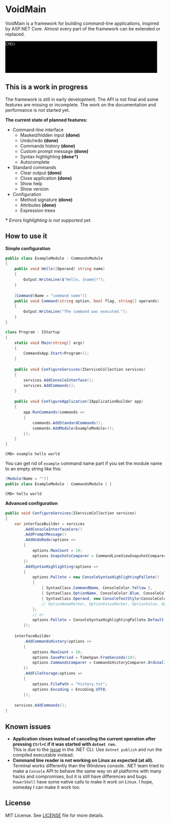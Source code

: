 # VoidMain
VoidMain is a framework for building command-line applications, inspired by ASP.NET Core.
Almost every part of the framework can be extended or replaced.

![demo](demo.gif)

## This is a work in progress

The framework is still in early development. The API is not final and some features are missing or incomplete. The work on the documentation and performance is not started yet.

**The current state of planned features:**
- Command-line interface
  - Masked/hidden input **(done)**
  - Undo/redo **(done)**
  - Commands history **(done)**
  - Custom prompt message **(done)**
  - Syntax highlighting **(done\*)**
  - Autocomplete
- Standard commands
  - Clear output **(done)**
  - Close application **(done)**
  - Show help
  - Show version
- Configuration
  - Method signature **(done)**
  - Attributes **(done)**
  - Expression trees

**\*** *Errors highlighting is not supported yet.*

## How to use it 

**Simple configuration**

```csharp
public class ExampleModule : CommandsModule
{
    public void Hello([Operand] string name)
    {
        Output.WriteLine($"Hello, {name}!");
    }

    [Command(Name = "command name")]
    public void Command(string option, bool flag, string[] operands)
    {
        Output.WriteLine("The command was executed.");
    }
}
```

```csharp
class Program : IStartup
{
    static void Main(string[] args)
    {
        CommandsApp.Start<Program>();
    }

    public void ConfigureServices(IServiceCollection services)
    {
        services.AddConsoleInterface();
        services.AddCommands();
    }

    public void ConfigureApplication(IApplicationBuilder app)
    {
        app.RunCommands(commands =>
        {
            commands.AddStandardCommands();
            commands.AddModule<ExampleModule>();
        });
    }
}
```

```
CMD> example hello world
```

You can get rid of `example` command name part if you set the module name to an empty string like this:
```csharp
[Module(Name = "")]
public class ExampleModule : CommandsModule { }
```
```
CMD> hello world
```

**Advanced configuration**
```csharp
public void ConfigureServices(IServiceCollection services)
{
    var interfaceBuilder = services
        .AddConsoleInterfaceCore()
        .AddPromptMessage()
        .AddUndoRedo(options =>
        {
            options.MaxCount = 10;
            options.SnapshotsComparer = CommandLineViewSnapshotComparer.IgnoreCursor;
        })
        .AddSyntaxHighlighting(options =>
        {
            options.Pallete = new ConsoleSyntaxHighlightingPallete()
            {
                { SyntaxClass.CommandName, ConsoleColor.Yellow },
                { SyntaxClass.OptionName, ConsoleColor.Blue, ConsoleColor.Yellow },
                { SyntaxClass.Operand, new ConsoleTextStyle(ConsoleColor.DarkCyan) }
                // OptionNameMarker, OptionValueMarker, OptionValue, OperandsSectionMarker
            };
            // or
            options.Pallete = ConsoleSyntaxHighlightingPallete.Default;
        });

    interfaceBuilder
        .AddCommandsHistory(options =>
        {
            options.MaxCount = 10;
            options.SavePeriod = TimeSpan.FromSeconds(10);
            options.CommandsComparer = CommandsHistoryComparer.OrdinalIgnoreCase;
        })
        .AddFileStorage(options =>
        {
            options.FilePath = "history.txt";
            options.Encoding = Encoding.UTF8;
        });

    services.AddCommands();
}
```

## Known issues

- **Application closes instead of canceling the current operation after pressing `Ctrl+C` if it was started with `dotnet run`.**<br>This is due to the [issue](https://github.com/dotnet/cli/issues/812) in the .NET CLI. Use `dotnet publish` and run the compiled executable instead.
- **Command line reader is not working on Linux as expected (at all).**<br>Terminal works differently than the Windows console. .NET team tried to make a `Console` API to behave the same way on all platforms with many hacks and compromises, but it is still have differences and bugs. `PowerShell` have some native calls to make it work on Linux. I hope, someday I can make it work too.

## License
MIT License. See [LICENSE](LICENSE) file for more details.